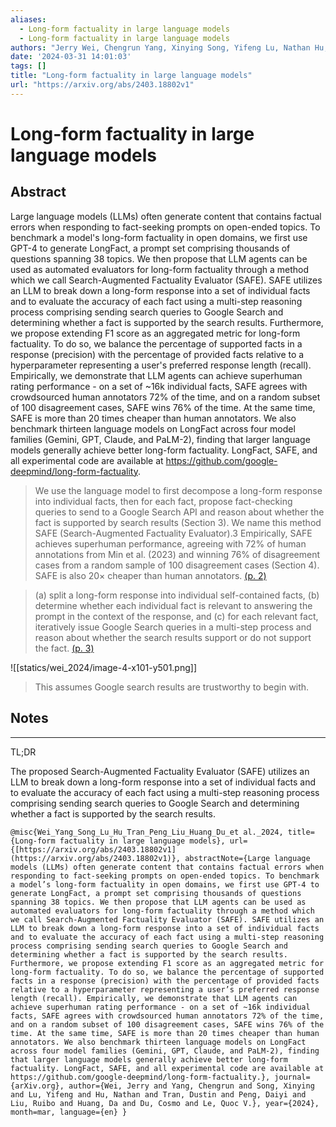 ```yaml
---
aliases:
  - Long-form factuality in large language models
  - Long-form factuality in large language models
authors: "Jerry Wei, Chengrun Yang, Xinying Song, Yifeng Lu, Nathan Hu, Dustin Tran, Daiyi Peng, Ruibo Liu, Da Huang, Cosmo Du, Quoc V. Le"
date: '2024-03-31 14:01:03'
tags: []
title: "Long-form factuality in large language models"
url: "https://arxiv.org/abs/2403.18802v1"
---
```


# Long-form factuality in large language models




## Abstract
Large language models (LLMs) often generate content that contains factual errors when responding to fact-seeking prompts on open-ended topics. To benchmark a model's long-form factuality in open domains, we first use GPT-4 to generate LongFact, a prompt set comprising thousands of questions spanning 38 topics. We then propose that LLM agents can be used as automated evaluators for long-form factuality through a method which we call Search-Augmented Factuality Evaluator (SAFE). SAFE utilizes an LLM to break down a long-form response into a set of individual facts and to evaluate the accuracy of each fact using a multi-step reasoning process comprising sending search queries to Google Search and determining whether a fact is supported by the search results. Furthermore, we propose extending F1 score as an aggregated metric for long-form factuality. To do so, we balance the percentage of supported facts in a response (precision) with the percentage of provided facts relative to a hyperparameter representing a user's preferred response length (recall). Empirically, we demonstrate that LLM agents can achieve superhuman rating performance - on a set of ~16k individual facts, SAFE agrees with crowdsourced human annotators 72% of the time, and on a random subset of 100 disagreement cases, SAFE wins 76% of the time. At the same time, SAFE is more than 20 times cheaper than human annotators. We also benchmark thirteen language models on LongFact across four model families (Gemini, GPT, Claude, and PaLM-2), finding that larger language models generally achieve better long-form factuality. LongFact, SAFE, and all experimental code are available at https://github.com/google-deepmind/long-form-factuality.




> We use the language model to first decompose a long-form response into individual facts, then for each fact, propose fact-checking queries to send to a Google Search API and reason about whether the fact is supported by search results (Section 3). We name this method SAFE (Search-Augmented Factuality Evaluator).3 Empirically, SAFE achieves superhuman performance, agreeing with 72% of human annotations from Min et al. (2023) and winning 76% of disagreement cases from a random sample of 100 disagreement cases (Section 4). SAFE is also 20× cheaper than human annotators. [(p. 2)](zotero://open-pdf/library/items/P4ABPD9T?page=2)




> (a) split a long-form response into individual self-contained facts, (b) determine whether each individual fact is relevant to answering the prompt in the context of the response, and (c) for each relevant fact, iteratively issue Google Search queries in a multi-step process and reason about whether the search results support or do not support the fact. [(p. 3)](zotero://open-pdf/library/items/P4ABPD9T?page=3)




![[statics/wei_2024/image-4-x101-y501.png]]


> This assumes Google search results are trustworthy to begin with.







## Notes



---
TL;DR

The proposed Search-Augmented Factuality Evaluator (SAFE) utilizes an LLM to break down a long-form response into a set of individual facts and to evaluate the accuracy of each fact using a multi-step reasoning process comprising sending search queries to Google Search and determining whether a fact is supported by the search results.




```
@misc{Wei_Yang_Song_Lu_Hu_Tran_Peng_Liu_Huang_Du_et al._2024, title={Long-form factuality in large language models}, url={[https://arxiv.org/abs/2403.18802v1](https://arxiv.org/abs/2403.18802v1)}, abstractNote={Large language models (LLMs) often generate content that contains factual errors when responding to fact-seeking prompts on open-ended topics. To benchmark a model’s long-form factuality in open domains, we first use GPT-4 to generate LongFact, a prompt set comprising thousands of questions spanning 38 topics. We then propose that LLM agents can be used as automated evaluators for long-form factuality through a method which we call Search-Augmented Factuality Evaluator (SAFE). SAFE utilizes an LLM to break down a long-form response into a set of individual facts and to evaluate the accuracy of each fact using a multi-step reasoning process comprising sending search queries to Google Search and determining whether a fact is supported by the search results. Furthermore, we propose extending F1 score as an aggregated metric for long-form factuality. To do so, we balance the percentage of supported facts in a response (precision) with the percentage of provided facts relative to a hyperparameter representing a user’s preferred response length (recall). Empirically, we demonstrate that LLM agents can achieve superhuman rating performance - on a set of ~16k individual facts, SAFE agrees with crowdsourced human annotators 72% of the time, and on a random subset of 100 disagreement cases, SAFE wins 76% of the time. At the same time, SAFE is more than 20 times cheaper than human annotators. We also benchmark thirteen language models on LongFact across four model families (Gemini, GPT, Claude, and PaLM-2), finding that larger language models generally achieve better long-form factuality. LongFact, SAFE, and all experimental code are available at https://github.com/google-deepmind/long-form-factuality.}, journal={arXiv.org}, author={Wei, Jerry and Yang, Chengrun and Song, Xinying and Lu, Yifeng and Hu, Nathan and Tran, Dustin and Peng, Daiyi and Liu, Ruibo and Huang, Da and Du, Cosmo and Le, Quoc V.}, year={2024}, month=mar, language={en} }
```